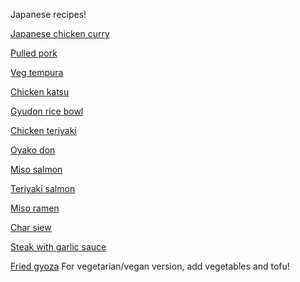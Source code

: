 Japanese recipes!

[Japanese chicken curry](https://www.justonecookbook.com/simple-chicken-curry/)

[Pulled pork](https://www.justonecookbook.com/instant-pot-asian-pulled-pork/)

[Veg tempura](https://www.justonecookbook.com/vegetable-tempura/)

[Chicken katsu](https://www.justonecookbook.com/baked-tonkatsu/)

[Gyudon rice bowl](https://www.youtube.com/watch?v=Gl6n2nDyjeA)

[Chicken teriyaki](https://www.justonecookbook.com/chicken-teriyaki/)

[Oyako don](http://www.foodiebaker.com/oyakodon/)

[Miso salmon](https://noobcook.com/grilled-miso-salmon/)

[Teriyaki salmon](https://damndelicious.net/2015/06/01/teriyaki-salmon-and-broccoli-bowls/)

[Miso ramen](https://www.justonecookbook.com/homemade-chashu-miso-ramen/)

[Char siew](https://www.justonecookbook.com/homemade-chashu/)

[Steak with garlic sauce](https://www.youtube.com/watch?v=SyK0cGIzG7c&feature=share)

[Fried gyoza](https://www.justonecookbook.com/gyoza/) 
For vegetarian/vegan version, add vegetables and tofu!

